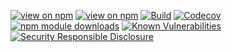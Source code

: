 [![view on npm](http://img.shields.io/npm/v/express-route-branch-beta.svg)](https://www.npmjs.org/package/express-route-branch-beta)
[![view on npm](http://img.shields.io/npm/l/express-route-branch-beta.svg)](https://www.npmjs.org/package/express-route-branch-beta)
[![Build](https://github.com/lirantal/express-version-route/workflows/CI/badge.svg?branch=master&event=push)](https://github.com/lirantal/express-version-route/actions?query=workflow%3ACI)
[![Codecov](https://img.shields.io/codecov/c/gh/lirantal/express-version-route.svg)](https://codecov.io/gh/lirantal/express-version-route)
[![npm module downloads](http://img.shields.io/npm/dt/express-version-route.svg)](https://www.npmjs.org/package/express-version-route)
[![Known Vulnerabilities](https://snyk.io/test/github/lirantal/express-version-route/badge.svg)](https://snyk.io/test/github/lirantal/express-version-route)
[![Security Responsible Disclosure](https://img.shields.io/badge/Security-Responsible%20Disclosure-yellow.svg)](https://github.com/nodejs/security-wg/blob/master/processes/responsible_disclosure_template.md
)